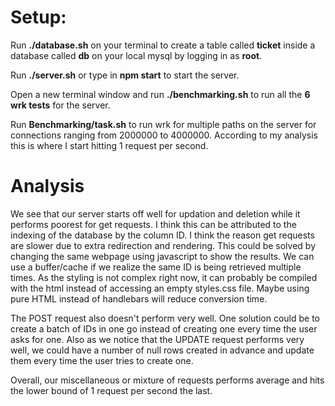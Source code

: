 # **Setup:**

Run **./database.sh** on your terminal to create a table called **ticket** inside a database called **db** on your local mysql by logging in as **root**.

Run **./server.sh** or type in **npm start** to start the server.

Open a new terminal window and run **./benchmarking.sh** to run all the **6 wrk tests** for the server.

Run **Benchmarking/task.sh** to run wrk for multiple paths on the server for connections ranging from 2000000 to 4000000. According to my analysis this is where I start hitting 1 request per second.

# Analysis

We see that our server starts off well for updation and deletion while it performs poorest for get requests. I think this can be attributed to the indexing of the database by the column ID. I think the reason get requests are slower due to extra redirection and rendering. This could be solved by changing the same webpage using javascript to show the results. We can use a buffer/cache if we realize the same ID is being retrieved multiple times. As the styling is not complex right now, it can probably be compiled with the html instead of accessing an empty styles.css file. Maybe using pure HTML instead of handlebars will reduce conversion time.

The POST request also doesn't perform very well. One solution could be to create a batch of IDs in one go instead of creating one every time the user asks for one. Also as we notice that the UPDATE request performs very well, we could have a number of null rows created in advance and update them every time the user tries to create one.

Overall, our miscellaneous or mixture of requests performs average and hits the lower bound of 1 request per second the last.
